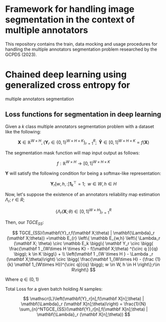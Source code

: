 # Framework for handling image segmentation in the context of multiple annotators

This repository contains the train, data mocking and usage procedures
for handling the multiple annotators segmentation problem researched by the
GCPDS (2023).

# Chained deep learning using generalized cross entropy for

multiple annotators segmentation

## Loss functions for segmentation in deep learning

Given a $k$ class multiple annotators segmentation problem with
a dataset like the following:

$$
\mathbf X \in \mathbb{R}^{W \times H}, \{ \mathbf Y_r \in \{0,1\}^{W \times H
\times K} \}_{r=1}^R; \;\; \mathbf {\hat Y} \in
[0,1]^{W\times H \times K} = f(\mathbf X)
$$

The segmentation mask function will map input output as follows:

$$f: \mathbb  R ^{W\times H} \to [0,1]^{W\times H\times K}$$

$\mathbf Y$ will satisfy the following condition for
being a softmax-like representation:

$$\mathbf Y_r[w,h,:] \mathbf{1} ^ \top _ k = 1; \;\; w \in W, h \in H$$

Now, let's suppose the existence of an annotators reliability
map estimation $\Lambda_r; \; r \in R$;

$$\bigg\{ \Lambda_r (\mathbf X; \theta ) \in [0,1] ^{W\times H} \bigg\}_{r=1}^R$$

Then, our $TGCE_{SS}$:

$$
TGCE_{SS}(\mathbf{Y}_r,f(\mathbf X;\theta) | \mathbf{\Lambda}_r (\mathbf X;\theta))
=\mathbb E_{r} \left\{ \mathbb E_{w,h} \left\{
    \Lambda_r (\mathbf X; \theta) \circ \mathbb E_k \bigg\{
          \mathbf Y_r \circ \bigg( \frac{\mathbf 1 _{W\times H \times K} -
          f(\mathbf X;\theta) ^{\circ q }}{q} \bigg); k \in K  \bigg\}  +
          \\ \left(\mathbf 1 _{W \times H } -
          \Lambda _r (\mathbf X;\theta)\right) \circ \bigg(
             \frac{\mathbf 1_{W\times H} -
             (\frac {1}{k} \mathbf 1_{W\times H})^{\circ q}}{q}
             \bigg); w \in W, h \in H
             \right\};r\in R\right\}
$$

Where $q \in (0,1)$

Total Loss for a given batch holding $N$ samples:

$$
\mathscr{L}\left(\mathbf{Y}_r[n],f(\mathbf X[n];\theta) |
\mathbf{\Lambda}_r (\mathbf X[n];\theta)\right)  =
\frac{1}{N} \sum_{n}^NTGCE_{SS}(\mathbf{Y}_r[n],f(\mathbf X[n];\theta) |
\mathbf{\Lambda}_r (\mathbf X[n];\theta))
$$
